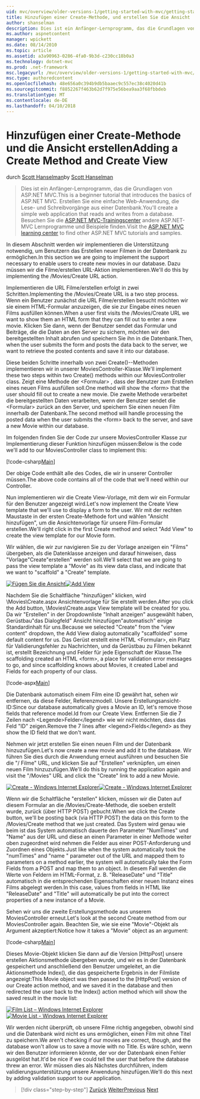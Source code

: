 ```yaml
---
uid: mvc/overview/older-versions-1/getting-started-with-mvc/getting-started-with-mvc-part6
title: Hinzufügen einer Create-Methode, und erstellen Sie die Ansicht | Microsoft Docs
author: shanselman
description: Dies ist ein Anfänger-Lernprogramm, das die Grundlagen von ASP.NET MVC. Erstellen Sie eine einfache Web-Anwendung, die Lese- und Schreibvorgänge aus einer Datenbank.
ms.author: aspnetcontent
manager: wpickett
ms.date: 08/14/2010
ms.topic: article
ms.assetid: a3a90963-0286-4fa0-9b3d-c230cc18b0a3
ms.technology: dotnet-mvc
ms.prod: .net-framework
msc.legacyurl: /mvc/overview/older-versions-1/getting-started-with-mvc/getting-started-with-mvc-part6
msc.type: authoredcontent
ms.openlocfilehash: 48e656a0c394b9db5baaec9c557ec38c4020d41b
ms.sourcegitcommit: f8852267f463b62d7f975e56bea9aa3f68fbbdeb
ms.translationtype: MT
ms.contentlocale: de-DE
ms.lasthandoff: 04/10/2018
---
```

<a name="adding-a-create-method-and-create-view"></a><span data-ttu-id="8cc9b-104">Hinzufügen einer Create-Methode und die Ansicht erstellen</span><span class="sxs-lookup"><span data-stu-id="8cc9b-104">Adding a Create Method and Create View</span></span>
====================
<span data-ttu-id="8cc9b-105">durch [Scott Hanselman](https://github.com/shanselman)</span><span class="sxs-lookup"><span data-stu-id="8cc9b-105">by [Scott Hanselman](https://github.com/shanselman)</span></span>

> <span data-ttu-id="8cc9b-106">Dies ist ein Anfänger-Lernprogramm, das die Grundlagen von ASP.NET MVC.</span><span class="sxs-lookup"><span data-stu-id="8cc9b-106">This is a beginner tutorial that introduces the basics of ASP.NET MVC.</span></span> <span data-ttu-id="8cc9b-107">Erstellen Sie eine einfache Web-Anwendung, die Lese- und Schreibvorgänge aus einer Datenbank.</span><span class="sxs-lookup"><span data-stu-id="8cc9b-107">You'll create a simple web application that reads and writes from a database.</span></span> <span data-ttu-id="8cc9b-108">Besuchen Sie die [ASP.NET MVC-Trainingscenter](../../../index.md) andere ASP.NET-MVC Lernprogramme und Beispiele finden.</span><span class="sxs-lookup"><span data-stu-id="8cc9b-108">Visit the [ASP.NET MVC learning center](../../../index.md) to find other ASP.NET MVC tutorials and samples.</span></span>


<span data-ttu-id="8cc9b-109">In diesem Abschnitt werden wir implementieren die Unterstützung notwendig, um Benutzern das Erstellen neuer Filmen in der Datenbank zu ermöglichen.</span><span class="sxs-lookup"><span data-stu-id="8cc9b-109">In this section we are going to implement the support necessary to enable users to create new movies in our database.</span></span> <span data-ttu-id="8cc9b-110">Dazu müssen wir die Filme/erstellen URL-Aktion implementieren.</span><span class="sxs-lookup"><span data-stu-id="8cc9b-110">We'll do this by implementing the /Movies/Create URL action.</span></span>

<span data-ttu-id="8cc9b-111">Implementieren die URL Filme/erstellen erfolgt in zwei Schritten.</span><span class="sxs-lookup"><span data-stu-id="8cc9b-111">Implementing the /Movies/Create URL is a two step process.</span></span> <span data-ttu-id="8cc9b-112">Wenn ein Benutzer zunächst die URL Filme/erstellen besucht möchten wir sie einem HTML-Formular anzuzeigen, die sie zur Eingabe eines neuen Films ausfüllen können.</span><span class="sxs-lookup"><span data-stu-id="8cc9b-112">When a user first visits the /Movies/Create URL we want to show them an HTML form that they can fill out to enter a new movie.</span></span> <span data-ttu-id="8cc9b-113">Klicken Sie dann, wenn der Benutzer sendet das Formular und Beiträge, die die Daten an den Server zu sichern, möchten wir den bereitgestellten Inhalt abrufen und speichern Sie ihn in die Datenbank.</span><span class="sxs-lookup"><span data-stu-id="8cc9b-113">Then, when the user submits the form and posts the data back to the server, we want to retrieve the posted contents and save it into our database.</span></span>

<span data-ttu-id="8cc9b-114">Diese beiden Schritte innerhalb von zwei Create()--Methoden implementieren wir in unserer MoviesController-Klasse.</span><span class="sxs-lookup"><span data-stu-id="8cc9b-114">We'll implement these two steps within two Create() methods within our MoviesController class.</span></span> <span data-ttu-id="8cc9b-115">Zeigt eine Methode der &lt;Formular&gt; , dass der Benutzer zum Erstellen eines neuen Films ausfüllen soll.</span><span class="sxs-lookup"><span data-stu-id="8cc9b-115">One method will show the &lt;form&gt; that the user should fill out to create a new movie.</span></span> <span data-ttu-id="8cc9b-116">Die zweite Methode verarbeitet die bereitgestellten Daten verarbeiten, wenn der Benutzer sendet die &lt;Formular&gt; zurück an den Server, und speichern Sie einen neuen Film innerhalb der Datenbank.</span><span class="sxs-lookup"><span data-stu-id="8cc9b-116">The second method will handle processing the posted data when the user submits the &lt;form&gt; back to the server, and save a new Movie within our database.</span></span>

<span data-ttu-id="8cc9b-117">Im folgenden finden Sie der Code zur unsere MoviesController Klasse zur Implementierung dieser Funktion hinzufügen müssen:</span><span class="sxs-lookup"><span data-stu-id="8cc9b-117">Below is the code we'll add to our MoviesController class to implement this:</span></span>

[!code-csharp[Main](getting-started-with-mvc-part6/samples/sample1.cs)]

<span data-ttu-id="8cc9b-118">Der obige Code enthält alle des Codes, die wir in unserer Controller müssen.</span><span class="sxs-lookup"><span data-stu-id="8cc9b-118">The above code contains all of the code that we'll need within our Controller.</span></span>

<span data-ttu-id="8cc9b-119">Nun implementieren wir die Create View-Vorlage, mit dem wir ein Formular für den Benutzer angezeigt wird.</span><span class="sxs-lookup"><span data-stu-id="8cc9b-119">Let's now implement the Create View template that we'll use to display a form to the user.</span></span> <span data-ttu-id="8cc9b-120">Wir mit der rechten Maustaste in der ersten Create-Methode fort und wählen "Ansicht hinzufügen", um die Ansichtenvorlage für unsere Film-Formular erstellen.</span><span class="sxs-lookup"><span data-stu-id="8cc9b-120">We'll right click in the first Create method and select "Add View" to create the view template for our Movie form.</span></span>

<span data-ttu-id="8cc9b-121">Wir wählen, die wir zur navigieren Sie zu der Vorlage anzeigen ein "Films" übergeben, als die Datenklasse anzeigen und darauf hinweisen, dass "Vorlage"Create"erstellen" werden soll.</span><span class="sxs-lookup"><span data-stu-id="8cc9b-121">We'll select that we are going to pass the view template a "Movie" as its view data class, and indicate that we want to "scaffold" a "Create" template.</span></span>

<span data-ttu-id="8cc9b-122">[![Fügen Sie die Ansicht](getting-started-with-mvc-part6/_static/image2.png)](getting-started-with-mvc-part6/_static/image1.png)</span><span class="sxs-lookup"><span data-stu-id="8cc9b-122">[![Add View](getting-started-with-mvc-part6/_static/image2.png)](getting-started-with-mvc-part6/_static/image1.png)</span></span>

<span data-ttu-id="8cc9b-123">Nachdem Sie die Schaltfläche "hinzufügen" klicken, wird \Movies\Create.aspx Ansichtenvorlage für Sie erstellt werden.</span><span class="sxs-lookup"><span data-stu-id="8cc9b-123">After you click the Add button, \Movies\Create.aspx View template will be created for you.</span></span> <span data-ttu-id="8cc9b-124">Da wir "Erstellen" in der Dropdownliste "Inhalt anzeigen" ausgewählt haben, Gerüstbau"das Dialogfeld" Ansicht hinzufügen"automatisch" einige Standardinhalt für uns.</span><span class="sxs-lookup"><span data-stu-id="8cc9b-124">Because we selected "Create" from the "view content" dropdown, the Add View dialog automatically "scaffolded" some default content for us.</span></span> <span data-ttu-id="8cc9b-125">Das Gerüst erstellt eine HTML &lt;Formular&gt;, ein Platz für Validierungsfehler zu Nachrichten, und da Gerüstbau zu Filmen bekannt ist, erstellt Bezeichnung und Felder für jede Eigenschaft der Klasse.</span><span class="sxs-lookup"><span data-stu-id="8cc9b-125">The scaffolding created an HTML &lt;form&gt;, a place for validation error messages to go, and since scaffolding knows about Movies, it created Label and Fields for each property of our class.</span></span>

[!code-aspx[Main](getting-started-with-mvc-part6/samples/sample2.aspx)]

<span data-ttu-id="8cc9b-126">Die Datenbank automatisch einem Film eine ID gewährt hat, sehen wir entfernen, da diese Felder, Referenzmodell. Unsere Erstellungsansicht-ID:</span><span class="sxs-lookup"><span data-stu-id="8cc9b-126">Since our database automatically gives a Movie an ID, let's remove those fields that reference model.Id from our Create View.</span></span> <span data-ttu-id="8cc9b-127">Entfernen Sie die 7 Zeilen nach &lt;Legende&gt;Felder&lt;/legend&gt; wie wir nicht möchten, dass das Feld "ID" zeigen.</span><span class="sxs-lookup"><span data-stu-id="8cc9b-127">Remove the 7 lines after &lt;legend&gt;Fields&lt;/legend&gt; as they show the ID field that we don't want.</span></span>

<span data-ttu-id="8cc9b-128">Nehmen wir jetzt erstellen Sie einen neuen Film und der Datenbank hinzuzufügen.</span><span class="sxs-lookup"><span data-stu-id="8cc9b-128">Let's now create a new movie and add it to the database.</span></span> <span data-ttu-id="8cc9b-129">Wir führen Sie dies durch die Anwendung erneut ausführen und besuchen Sie die "/ Filme" URL, und klicken Sie auf "Erstellen" verknüpfen, um einen neuen Film hinzuzufügen.</span><span class="sxs-lookup"><span data-stu-id="8cc9b-129">We'll do this by running the application again and visit the "/Movies" URL and click the "Create" link to add a new Movie.</span></span>

<span data-ttu-id="8cc9b-130">[![Create - Windows Internet Explorer](getting-started-with-mvc-part6/_static/image4.png)](getting-started-with-mvc-part6/_static/image3.png)</span><span class="sxs-lookup"><span data-stu-id="8cc9b-130">[![Create - Windows Internet Explorer](getting-started-with-mvc-part6/_static/image4.png)](getting-started-with-mvc-part6/_static/image3.png)</span></span>

<span data-ttu-id="8cc9b-131">Wenn wir die Schaltfläche "erstellen" klicken, müssen wir die Daten auf diesem Formular an die /Movies/Create-Methode, die soeben erstellt wurde, zurück (über HTTP POST) gebucht.</span><span class="sxs-lookup"><span data-stu-id="8cc9b-131">When we click the Create button, we'll be posting back (via HTTP POST) the data on this form to the /Movies/Create method that we just created.</span></span> <span data-ttu-id="8cc9b-132">Das System wird genau wie beim ist das System automatisch dauerte den Parameter "NumTimes" und "Name" aus der URL und diese an einen Parameter in einer Methode weiter oben zugeordnet wird nehmen die Felder aus einer POST-Anforderung und Zuordnen eines Objekts.</span><span class="sxs-lookup"><span data-stu-id="8cc9b-132">Just like when the system automatically took the "numTimes" and "name " parameter out of the URL and mapped them to parameters on a method earlier, the system will automatically take the Form Fields from a POST and map them to an object.</span></span> <span data-ttu-id="8cc9b-133">In diesem Fall werden die Werte von Feldern im HTML-Format, z. B. "ReleaseDate" und "Title" automatisch in die entsprechenden Eigenschaften einer neuen Instanz eines Films abgelegt werden.</span><span class="sxs-lookup"><span data-stu-id="8cc9b-133">In this case, values from fields in HTML like "ReleaseDate" and "Title" will automatically be put into the correct properties of a new instance of a Movie.</span></span>

<span data-ttu-id="8cc9b-134">Sehen wir uns die zweite Erstellungsmethode aus unserem MoviesController erneut.</span><span class="sxs-lookup"><span data-stu-id="8cc9b-134">Let's look at the second Create method from our MoviesController again.</span></span> <span data-ttu-id="8cc9b-135">Beachten Sie, wie sie eine "Movie"-Objekt als Argument akzeptiert:</span><span class="sxs-lookup"><span data-stu-id="8cc9b-135">Notice how it takes a "Movie" object as an argument:</span></span>

[!code-csharp[Main](getting-started-with-mvc-part6/samples/sample3.cs)]

<span data-ttu-id="8cc9b-136">Dieses Movie-Objekt klicken Sie dann auf die Version [HttpPost] unsere erstellen Aktionsmethode übergeben wurde, und wir es in der Datenbank gespeichert und anschließend den Benutzer umgeleitet, an die Aktionsmethode Index(), die das gespeicherte Ergebnis in der Filmliste angezeigt:</span><span class="sxs-lookup"><span data-stu-id="8cc9b-136">This Movie object was then passed to the [HttpPost] version of our Create action method, and we saved it in the database and then redirected the user back to the Index() action method which will show the saved result in the movie list:</span></span>

<span data-ttu-id="8cc9b-137">[![Film List – Windows Internet Explorer](getting-started-with-mvc-part6/_static/image6.png)](getting-started-with-mvc-part6/_static/image5.png)</span><span class="sxs-lookup"><span data-stu-id="8cc9b-137">[![Movie List - Windows Internet Explorer](getting-started-with-mvc-part6/_static/image6.png)](getting-started-with-mvc-part6/_static/image5.png)</span></span>

<span data-ttu-id="8cc9b-138">Wir werden nicht überprüft, ob unsere Filme richtig angegeben, obwohl sind und die Datenbank wird nicht es uns ermöglichen, einen Film mit ohne Titel zu speichern.</span><span class="sxs-lookup"><span data-stu-id="8cc9b-138">We aren't checking if our movies are correct, though, and the database won't allow us to save a movie with no Title.</span></span> <span data-ttu-id="8cc9b-139">Es wäre schön, wenn wir den Benutzer informieren könnte, der vor der Datenbank einen Fehler ausgelöst hat.</span><span class="sxs-lookup"><span data-stu-id="8cc9b-139">It'd be nice if we could tell the user that before the database threw an error.</span></span> <span data-ttu-id="8cc9b-140">Wir müssen dies als Nächstes durchführen, indem validierungsunterstützung unsere Anwendung hinzufügen.</span><span class="sxs-lookup"><span data-stu-id="8cc9b-140">We'll do this next by adding validation support to our application.</span></span>

> [!div class="step-by-step"]
> <span data-ttu-id="8cc9b-141">[Zurück](getting-started-with-mvc-part5.md)
> [Weiter](getting-started-with-mvc-part7.md)</span><span class="sxs-lookup"><span data-stu-id="8cc9b-141">[Previous](getting-started-with-mvc-part5.md)
[Next](getting-started-with-mvc-part7.md)</span></span>
